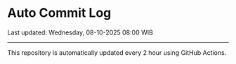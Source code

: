 # Auto Commit Log

Last updated: Wednesday, 08-10-2025 08:00 WIB

---

This repository is automatically updated every 2 hour using GitHub Actions.
